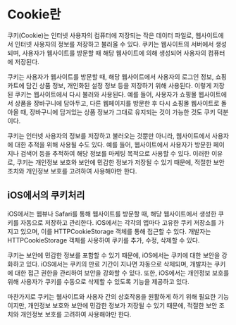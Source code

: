 # Cookie란

쿠키(Cookie)는 인터넷 사용자의 컴퓨터에 저장되는 작은 데이터 파일로, 웹사이트에서 인터넷 사용자의 정보를 저장하고 불러올 수 있다. 쿠키는 웹사이트의 서버에서 생성되며, 사용자가 웹사이트를 방문할 때 해당 웹사이트에 의해 생성되어 사용자의 컴퓨터에 저장된다.

쿠키는 사용자가 웹사이트를 방문할 때, 해당 웹사이트에서 사용자의 로그인 정보, 쇼핑카트에 담긴 상품 정보, 개인화된 설정 정보 등을 저장하기 위해 사용된다. 이렇게 저장된 쿠키는 웹사이트에서 다시 불러와 사용된다. 예를 들어, 사용자가 쇼핑몰 웹사이트에서 상품을 장바구니에 담아두고, 다른 웹페이지를 방문한 후 다시 쇼핑몰 웹사이트로 돌아올 때, 장바구니에 담겨있는 상품 정보가 그대로 유지되는 것이 가능한 것도 쿠키 덕분이다.

쿠키는 인터넷 사용자의 정보를 저장하고 불러오는 것뿐만 아니라, 웹사이트에서 사용자에 대한 추적을 위해 사용될 수도 있다. 예를 들어, 웹사이트에서 사용자가 방문한 페이지나 검색어 등을 추적하여 해당 정보를 마케팅 목적으로 사용할 수 있다. 이러한 이유로, 쿠키는 개인정보 보호와 보안에 민감한 정보가 저장될 수 있기 때문에, 적절한 보안 조치와 개인정보 보호를 고려하여 사용해야만 한다.

## iOS에서의 쿠키처리


iOS에서는 웹뷰나 Safari를 통해 웹사이트를 방문할 때, 해당 웹사이트에서 생성한 쿠키를 자동으로 저장하고 관리한다. iOS에서는 각각의 앱마다 고유한 쿠키 저장소를 가지고 있으며, 이를 HTTPCookieStorage 객체를 통해 접근할 수 있다. 개발자는 HTTPCookieStorage 객체를 사용하여 쿠키를 추가, 수정, 삭제할 수 있다.

쿠키는 보안에 민감한 정보를 포함할 수 있기 때문에, iOS에서는 쿠키에 대한 보안을 강화하고 있다. iOS에서는 쿠키의 만료 기간이 지나면 자동으로 삭제되며, 개발자는 쿠키에 대한 접근 권한을 관리하여 보안을 강화할 수 있다. 또한, iOS에서는 개인정보 보호를 위해 사용자가 쿠키를 수동으로 삭제할 수 있도록 기능을 제공하고 있다.

마찬가지로 쿠키는 웹사이트와 사용자 간의 상호작용을 원활하게 하기 위해 필요한 기능이지만, 개인정보 보호와 보안에 민감한 정보가 저장될 수 있기 때문에, 적절한 보안 조치와 개인정보 보호를 고려하여 사용해야만 한다.

